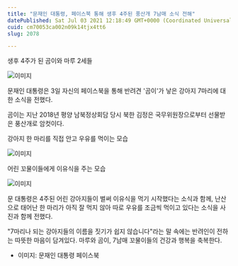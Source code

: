 ```yaml
---
title: "문재인 대통령, 페이스북 통해 생후 4주된 풍산개 7남매 소식 전해"
datePublished: Sat Jul 03 2021 12:18:49 GMT+0000 (Coordinated Universal Time)
cuid: cm70053ca002n09k14tjx4tt6
slug: 2078

---
```



생후 4주가 된 곰이와 마루 2세들

![이미지](https://cdn.hashnode.com/res/hashnode/image/upload/v1739249317897/ba488093-b3e5-43a7-a7b2-e3598ff1f848.jpeg)

문재인 대통령은 3일 자신의 페이스북을 통해 반려견 '곰이'가 낳은 강아지 7마리에 대한 소식을 전했다.

곰이는 지난 2018년 평양 남북정상회담 당시 북한 김정은 국무위원장으로부터 선물받은 풍산개로 암컷이다.

강아지 한 마리를 직접 안고 우유를 먹이는 모습

![이미지](https://cdn.hashnode.com/res/hashnode/image/upload/v1739249320270/98cfa8e7-c129-4656-bed2-e5c7c9061b06.jpeg)

어린 꼬물이들에게 이유식을 주는 모습

![이미지](https://cdn.hashnode.com/res/hashnode/image/upload/v1739249322455/c4ce3c9f-951b-401a-b9e4-1e3bff8aadec.jpeg)

문 대통령은 4주된 어린 강아지들이 벌써 이유식을 먹기 시작했다는 소식과 함께, 난산으로 태어난 한 마리가 아직 잘 먹지 않아 따로 우유를 조금씩 먹이고 있다는 소식을 사진과 함께 전했다.

"7마리나 되는 강아지들의 이름을 짓기가 쉽지 않습니다"라는 말 속에는 반려인이 전하는 따뜻한 마음이 담겨있다. 마루와 곰이, 7남매 꼬물이들의 건강과 행복을 축복한다.

* 이미지: 문재인 대통령 페이스북